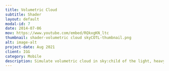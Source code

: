 ```yaml
---
title: Volumetric Cloud
subtitle: Shader
layout: default
modal-id: 7
date: 2014-07-06
mov: https://www.youtube.com/embed/RQkxgKN_ltc
thumbnail: shader-volumetric cloud skyCOTL-thumbnail.png
alt: image-alt
project-date: Aug 2021
client: IGG
category: Mobile
description: Simulate volumetric cloud in sky:child of the light, heavy mesh with vertex offset.
---
```

